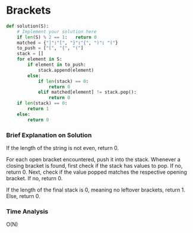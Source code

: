# Brackets
```python
def solution(S):
    # Implement your solution here
    if len(S) % 2 == 1:   return 0
    matched = {"]":"[", "}":"{", ")": "("}
    to_push = ["[", "{", "("]
    stack = []
    for element in S:
        if element in to_push:
            stack.append(element)
        else:
            if len(stack) == 0:
                return 0
            elif matched[element] != stack.pop():
                return 0
    if len(stack) == 0:
        return 1
    else:
        return 0
```
### Brief Explanation on Solution
If the length of the string is not even, return 0. 

For each open bracket encountered, push it into the stack. Whenever a closing bracket is found, first check if the stack has values to pop. If no, return 0. Next, check if the value popped matches the respective opening bracket. If no, return 0. 

If the length of the final stack is 0, meaning no leftover brackets, return 1. Else, return 0. 

### Time Analysis
O(N)

